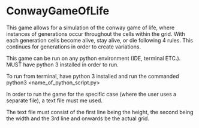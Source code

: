 # ConwayGameOfLife

This game allows for a simulation of the conway game of life, where instances of generations occur throughout the cells within the grid. With each generation cells become alive, stay alive, or die following 4 rules. This continues for generations in order to create variations. 

This game can be run on any python environment (IDE, terminal ETC.). MUST have python 3 installed in order to run. 

To run from terminal, have python 3 installed and run the commanded python3 <name_of_python_script.py>

In order to run the game for the specific case (where the user uses a separate file), a text file must me used.

The text file must consist of the first line being the height, the second being the width and the 3rd line and onwards be the actual grid.


